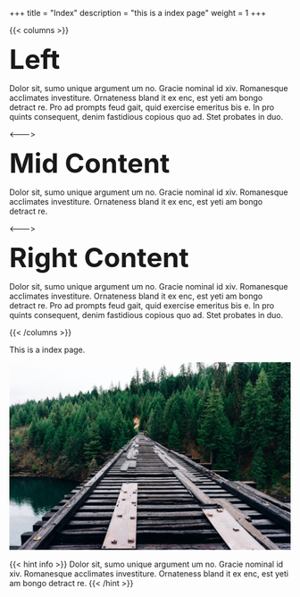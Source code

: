 +++
title = "Index"
description = "this is a index page"
weight = 1
+++


{{< columns >}}

<font size=18>**Left**</font>

Dolor sit, sumo unique argument um no. Gracie nominal id xiv. Romanesque acclimates investiture. Ornateness bland it ex enc, est yeti am bongo detract re. Pro ad prompts feud gait, quid exercise emeritus bis e. In pro quints consequent, denim fastidious copious quo ad. Stet probates in duo.

<--->

<font size=18>**Mid Content**</font>

Dolor sit, sumo unique argument um no. Gracie nominal id xiv. Romanesque acclimates investiture. Ornateness bland it ex enc, est yeti am bongo detract re.

<--->

<font size=18>**Right Content**</font>

Dolor sit, sumo unique argument um no. Gracie nominal id xiv. Romanesque acclimates investiture. Ornateness bland it ex enc, est yeti am bongo detract re. Pro ad prompts feud gait, quid exercise emeritus bis e. In pro quints consequent, denim fastidious copious quo ad. Stet probates in duo.

{{< /columns >}}

This is a index page. 

![](./forest-1.jpg)

{{< hint info >}}
Dolor sit, sumo unique argument um no. Gracie nominal id xiv. Romanesque acclimates investiture.
 Ornateness bland it ex enc, est yeti am bongo detract re.
{{< /hint >}}
